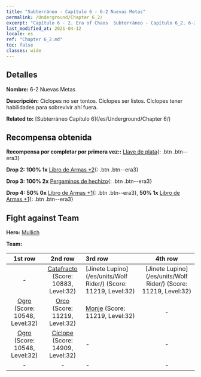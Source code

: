 ```yaml
---
title: "Subterráneo - Capítulo 6 - 6-2 Nuevas Metas"
permalink: /Underground/Chapter 6_2/
excerpt: "Capítulo 6 - 2. Era of Chaos  Subterráneo - Capítulo 6_2. 6-2 Nuevas Metas"
last_modified_at: 2021-04-12
locale: es
ref: "Chapter 6_2.md"
toc: false
classes: wide
---
```


## Detalles

 **Nombre:** 6-2 Nuevas Metas

 **Descripción:** Cíclopes no ser tontos. Cíclopes ser listos. Cíclopes tener habilidades para sobrevivir ahí fuera.

 **Related to:** [Subterráneo Capítulo 6](/es/Underground/Chapter 6/)

## Recompensa obtenida

 **Recompensa por completar por primera vez::** [Llave de plata](/es/Items/con_693/){: .btn .btn--era3}

 **Drop 2:** **100% 1x** [Libro de Armas +2](/es/Items/mat_32/){: .btn .btn--era3}

 **Drop 3:** **100% 2x** [Pergaminos de hechizo](/es/Items/con_694/){: .btn .btn--era3}

 **Drop 4:** **50% 0x** [Libro de Armas +1](/es/Items/mat_25/){: .btn .btn--era3}, **50% 1x** [Libro de Armas +1](/es/Items/mat_25/){: .btn .btn--era3}


## Fight against Team
 **Hero:** [Mullich](/es/heroes/Mullich/)

 **Team:**


  | 1st row | 2nd row | 3rd row | 4th row |
  |:----:|:----:|:----|:----:|
  | - | [Catafracto](/es/units/Cavalier/) (Score: 10883, Level:32)  | [Jinete Lupino](/es/units/Wolf Rider/) (Score: 11219, Level:32)  | [Jinete Lupino](/es/units/Wolf Rider/) (Score: 11219, Level:32)  |
  | [Ogro](/es/units/Ogre/) (Score: 10548, Level:32)  | [Orco](/es/units/Orc/) (Score: 11219, Level:32)  | [Monje](/es/units/Monk/) (Score: 11219, Level:32)  | - |
  | [Ogro](/es/units/Ogre/) (Score: 10548, Level:32)  | [Cíclope](/es/units/Cyclops/) (Score: 14909, Level:32)  | - | - |
  | - | - | - | - |


